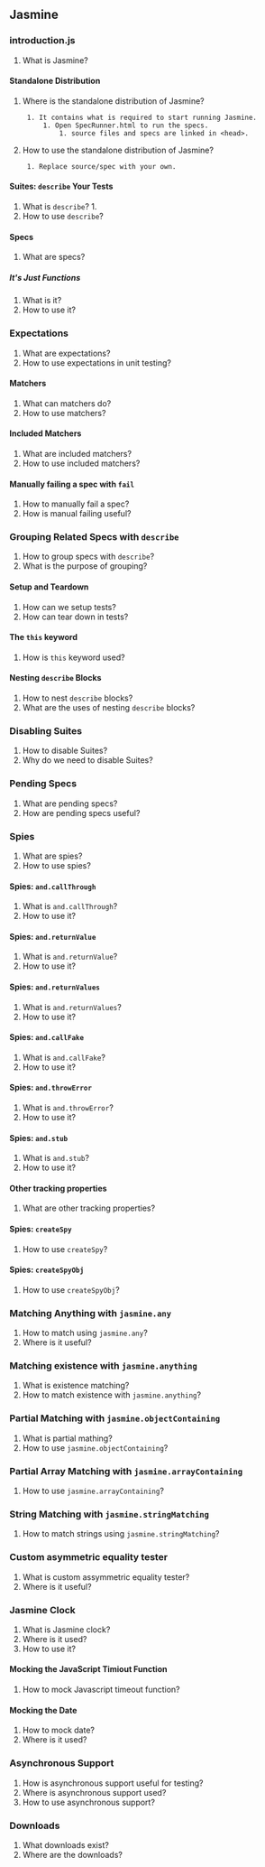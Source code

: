 ## Jasmine ##

### introduction.js ###
1. What is Jasmine?

#### Standalone Distribution ####
1. Where is the standalone distribution of Jasmine?
	
		1. It contains what is required to start running Jasmine.
			1. Open SpecRunner.html to run the specs.
				1. source files and specs are linked in <head>.

2. How to use the standalone distribution of Jasmine?
	
		1. Replace source/spec with your own.

#### Suites: `describe` Your Tests ####
1. What is `describe`?
	1. 
2. How to use `describe`?

#### Specs ####
1. What are specs?

##### It's Just Functions #####
1. What is it?
2. How to use it?

### Expectations ###
1. What are expectations?
2. How to use expectations in unit testing?

#### Matchers ####
1. What can matchers do?
2. How to use matchers?

#### Included Matchers ####
1. What are included matchers?
2. How to use included matchers?

#### Manually failing a spec with `fail` ####
1. How to manually fail a spec?
2. How is manual failing useful?

### Grouping Related Specs with `describe` ###
1. How to group specs with `describe`?
2. What is the purpose of grouping?

#### Setup and Teardown ####
1. How can we setup tests?
2. How can tear down in tests?

#### The `this` keyword ####
1. How is `this` keyword used?

#### Nesting `describe` Blocks ####
1. How to nest `describe` blocks?
2. What are the uses of nesting `describe` blocks?

### Disabling Suites ###
1. How to disable Suites?
2. Why do we need to disable Suites?

### Pending Specs ###
1. What are pending specs?
2. How are pending specs useful? 

### Spies ###
1. What are spies?
2. How to use spies?

#### Spies: `and.callThrough` ####
1. What is `and.callThrough`?
2. How to use it?

#### Spies: `and.returnValue` ####
1. What is `and.returnValue`?
2. How to use it?

#### Spies: `and.returnValues` ####
1. What is `and.returnValues`?
2. How to use it?

#### Spies: `and.callFake` ####
1. What is `and.callFake`?
2. How to use it?

#### Spies: `and.throwError` ####
1. What is `and.throwError`?
2. How to use it?

#### Spies: `and.stub` ####
1. What is `and.stub`?
2. How to use it?

#### Other tracking properties ####
1. What are other tracking properties?

#### Spies: `createSpy` ####
1. How to use `createSpy`?

#### Spies: `createSpyObj` ####
1. How to use `createSpyObj`?

### Matching Anything with `jasmine.any` ###
1. How to match using `jasmine.any`?
2. Where is it useful?

### Matching existence with `jasmine.anything` ###
1. What is existence matching?
2. How to match existence with `jasmine.anything`?

### Partial Matching with `jasmine.objectContaining` ###
1. What is partial mathing?
2. How to use `jasmine.objectContaining`?

### Partial Array Matching with `jasmine.arrayContaining` ###
1. How to use `jasmine.arrayContaining`?

### String Matching with `jasmine.stringMatching` ###
1. How to match strings using `jasmine.stringMatching`?

### Custom asymmetric equality tester ###
1. What is custom assymmetric equality tester?
2. Where is it useful?

### Jasmine Clock ###
1. What is Jasmine clock?
2. Where is it used?
3. How to use it?

#### Mocking the JavaScript Timiout Function ####
1. How to mock Javascript timeout function?

#### Mocking the Date ####
1. How to mock date?
2. Where is it used?

### Asynchronous Support ###
1. How is asynchronous support useful for testing?
2. Where is asynchronous support used?
3. How to use asynchronous support?

### Downloads
1. What downloads exist?
2. Where are the downloads?